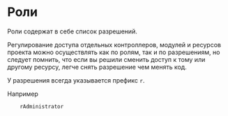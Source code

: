 Роли
===

Роли содержат в себе список разрешений.

Регулирование доступа отдельных контроллеров, модулей и ресурсов проекта можно осуществлять как по ролям, 
так и по разрешениям, но следует помнить, что если вы решили сменить доступ к тому или другому ресурсу, 
легче снять разрешение чем менять код.

У разрешения всегда указывается префикс ``r``.

Например

```
	rAdministrator
```
